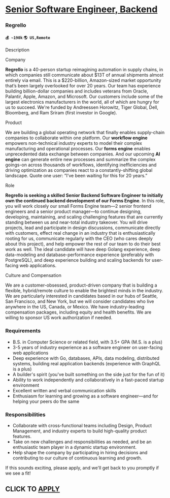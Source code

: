 # [Senior Software Engineer, Backend](https://www.remotewlb.com/apply/senior-software-engineer-backend-80262)  
### Regrello  
#### `💰 ~190k` `🌎 US,Remote`  

Description

Company

 **Regrello** is a 40-person startup reimagining automation in supply chains, in which companies still communicate about $13T of annual shipments almost entirely via email. This is a $220-billion, Amazon-sized market opportunity that’s been largely overlooked for over 20 years. Our team has experience building billion-dollar companies and includes veterans from Oracle, Palantir, Apple, Amazon, and Microsoft. Our customers include some of the largest electronics manufacturers in the world, all of which are hungry for us to succeed. We're funded by Andreessen Horowitz, Tiger Global, Dell, Bloomberg, and Ram Sriram (first investor in Google).

  

Product

We are building a global operating network that finally enables supply-chain companies to collaborate within one platform. Our **workflow engine** empowers non-technical industry experts to model their complex manufacturing and operational processes. Our **forms engine** enables unprecedented data exchange between companies. And our upcoming **AI engine** can generate entire new processes and summarize the complex goings-on across thousands of workflows, identifying inefficiencies and driving optimization as companies react to a constantly-shifting global landscape. Quote one user: ”I’ve been waiting for this for 20 years.”

  

Role

 **Regrello is seeking a skilled Senior Backend Software Engineer to initially own the continued backend development of our Forms Engine**. In this role, you will work closely our small Forms Engine team—2 senior frontend engineers and a senior product manager—to continue designing, developing, maintaining, and scaling challenging features that are currently standing between us and near-total industry takeover. You will drive projects, lead and participate in design discussions, communicate directly with customers, effect real change in an industry that is enthusiastically rooting for us, communicate regularly with the CEO (who cares deeply about this project), and help empower the rest of our team to do their best work as well. The ideal candidate will have deep Golang experience, deep data-modeling and database-performance experience (preferably with PostgreSQL), and deep experience building and scaling backends for user-facing web applications.

  

Culture and Compensation

We are a customer-obsessed, product-driven company that is building a flexible, hybrid/remote culture to enable the brightest minds in the industry. We are particularly interested in candidates based in our hubs of Seattle, San Francisco, and New York, but we will consider candidates who live anywhere in the US, Canada, or Mexico. We have industry-leading compensation packages, including equity and health benefits. We are willing to sponsor US work authorization if needed.

  

### Requirements

  * B.S. in Computer Science or related field, with 3.5+ GPA (M.S. is a plus)
  * 3-5 years of industry experience as a software engineer on user-facing web applications
  * Deep experience with Go, databases, APIs, data modeling, distributed systems, building real application backends (experience with GraphQL is a plus)
  * A builder's spirit (you've built something on the side just for the fun of it)
  * Ability to work independently and collaboratively in a fast-paced startup environment
  * Excellent written and verbal communication skills
  * Enthusiasm for learning and growing as a software engineer—and for helping your peers do the same

### Responsibilities

  * Collaborate with cross-functional teams including Design, Product Management, and industry experts to build high-quality product features.
  * Take on new challenges and responsibilities as needed, and be an enthusiastic team player in a dynamic startup environment.
  * Help shape the company by participating in hiring decisions and contributing to our culture of continuous learning and growth.

If this sounds exciting, please apply, and we'll get back to you promptly if we see a fit!

  
## CLICK TO [APPLY](https://www.remotewlb.com/apply/senior-software-engineer-backend-80262)

